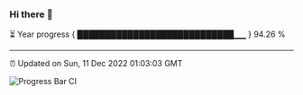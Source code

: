 ### Hi there 👋

⏳ Year progress { ████████████████████████████▁▁ } 94.26 %

---

⏰ Updated on Sun, 11 Dec 2022 01:03:03 GMT

![Progress Bar CI](https://github.com/liununu/liununu/workflows/Progress%20Bar%20CI/badge.svg)
